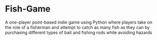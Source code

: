 # Fish-Game
A one-player point-based indie game using Python where players take on the role of a fisherman and attempt to catch as many fish as they can by purchasing different types of bait and fishing rods while avoiding hazards
